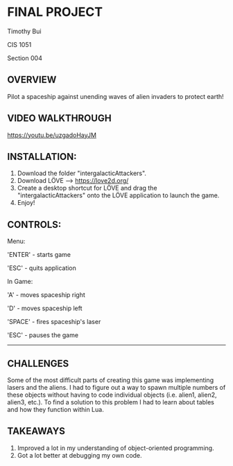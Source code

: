 # FINAL PROJECT
Timothy Bui

CIS 1051

Section 004

## OVERVIEW

Pilot a spaceship against unending waves of alien invaders to protect earth!

## VIDEO WALKTHROUGH

https://youtu.be/uzgadoHayJM

## INSTALLATION:

1. Download the folder "intergalacticAttackers".
2. Download LÖVE --> https://love2d.org/
3. Create a desktop shortcut for LÖVE and drag the "intergalacticAttackers" onto the LÖVE application to launch the game.
4. Enjoy!

## CONTROLS:

Menu:

'ENTER' - starts game

'ESC' - quits application

In Game:

'A' - moves spaceship right

'D' - moves spaceship left

'SPACE' - fires spaceship's laser

'ESC' - pauses the game

--------------------------------------------------------------------------------------------------------------------------------------------------

## CHALLENGES

Some of the most difficult parts of creating this game was implementing lasers and the aliens.
I had to figure out a way to spawn multiple numbers of these objects without having to code individual objects (i.e. alien1, alien2, alien3, etc.).
To find a solution to this problem I had to learn about tables and how they function within Lua.

## TAKEAWAYS

1. Improved a lot in my understanding of object-oriented programming.
2. Got a lot better at debugging my own code.
